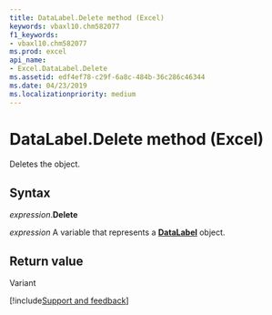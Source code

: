 ```yaml
---
title: DataLabel.Delete method (Excel)
keywords: vbaxl10.chm582077
f1_keywords:
- vbaxl10.chm582077
ms.prod: excel
api_name:
- Excel.DataLabel.Delete
ms.assetid: edf4ef78-c29f-6a8c-484b-36c286c46344
ms.date: 04/23/2019
ms.localizationpriority: medium
---
```



# DataLabel.Delete method (Excel)

Deletes the object.


## Syntax

_expression_.**Delete**

_expression_ A variable that represents a **[DataLabel](excel.datalabel(object).md)** object.


## Return value

Variant




[!include[Support and feedback](~/includes/feedback-boilerplate.md)]